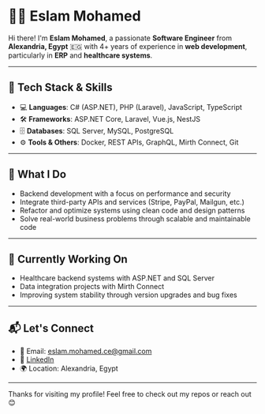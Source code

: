 # 👨‍💻 Eslam Mohamed

Hi there! I'm **Eslam Mohamed**, a passionate **Software Engineer** from **Alexandria, Egypt** 🇪🇬 with 4+ years of experience in **web development**, particularly in **ERP** and **healthcare systems**.

---

## 🔧 Tech Stack & Skills

- 💻 **Languages**: C# (ASP.NET), PHP (Laravel), JavaScript, TypeScript
- 🛠️ **Frameworks**: ASP.NET Core, Laravel, Vue.js, NestJS
- 🗄️ **Databases**: SQL Server, MySQL, PostgreSQL
- ⚙️ **Tools & Others**: Docker, REST APIs, GraphQL, Mirth Connect, Git

---

## 🚀 What I Do

- Backend development with a focus on performance and security  
- Integrate third-party APIs and services (Stripe, PayPal, Mailgun, etc.)  
- Refactor and optimize systems using clean code and design patterns  
- Solve real-world business problems through scalable and maintainable code  

---

## 🧠 Currently Working On

- Healthcare backend systems with ASP.NET and SQL Server  
- Data integration projects with Mirth Connect  
- Improving system stability through version upgrades and bug fixes

---

## 📬 Let's Connect

- 📧 Email: [eslam.mohamed.ce@gmail.com](mailto:eslam.mohamed.ce@gmail.com)  
- 💼 [LinkedIn](https://www.linkedin.com/in/eslam-mohamed-43823a199)  
- 🌍 Location: Alexandria, Egypt  

---

Thanks for visiting my profile! Feel free to check out my repos or reach out 😊
